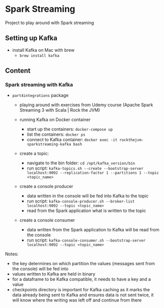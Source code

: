 # Spark Streaming
Project to play around with Spark streaming

## Setting up Kafka
- install Kafka on Mac with brew
    - ```brew install kafka```
    
## Content
### Spark streaming with Kafka
- ```part4integrations``` package
    - playing around with exercises from Udemy course (Apache Spark Streaming 3 with Scala | Rock the JVM)
    
    - running Kafka on Docker container
        - start up the containers: ```docker-compose up```
        - list the containers: ```docker ps```
        - connect to Kafka container: ```docker exec -it rockthejvm-sparkstreaming-kafka bash```
    
    - create a topic:
        - navigate to the bin folder: ```cd /opt/kafka_version/bin```
        - run script: ```kafka-topics.sh --create --bootstrap-server localhost:9092 --replication-factor 1 --partitions 1 --topic <topic_name>```
        
    - create a console producer
        - data written in the console will be fed into Kafka to the topic
        - run script: ```kafka-console-producer.sh --broker-list localhost:9092 --topic <topic_name>```
        - read from the Spark application what is written to the topic
        
    - create a console consumer
        - data written from the Spark application to Kafka will be read from the console
        - run script: ```kafka-console-consumer.sh --bootstrap-server localhost:9092 --topic <topic_name>```

Notes:
- the key determines on which partition the values (messages sent from the console) will be fed into
- values written to Kafka are held in binary 
- for a dataframe to be Kafka compatible, it needs to have a key and a value
- checkpoints directory is important for Kafka caching as it marks the data already being sent to Kafka and ensures 
  data is not sent twice, it will know where the writing was left off and continue from there
